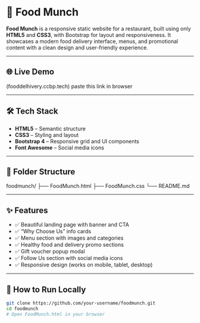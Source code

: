 # 🍔 Food Munch

**Food Munch** is a responsive static website for a restaurant, built using only **HTML5** and **CSS3**, with Bootstrap for layout and responsiveness. It showcases a modern food delivery interface, menus, and promotional content with a clean design and user-friendly experience.

---


## 🌐 Live Demo

(fooddelhivery.ccbp.tech)  paste this link in browser

---

## 🛠️ Tech Stack

- **HTML5** – Semantic structure
- **CSS3** – Styling and layout
- **Bootstrap 4** – Responsive grid and UI components
- **Font Awesome** – Social media icons

---

## 📂 Folder Structure

foodmunch/
├── FoodMunch.html
├── FoodMunch.css
└── README.md


---

## ✨ Features

- ✅ Beautiful landing page with banner and CTA
- ✅ “Why Choose Us” info cards
- ✅ Menu section with images and categories
- ✅ Healthy food and delivery promo sections
- ✅ Gift voucher popup modal
- ✅ Follow Us section with social media icons
- ✅ Responsive design (works on mobile, tablet, desktop)

---

## 🚀 How to Run Locally

```bash
git clone https://github.com/your-username/foodmunch.git
cd foodmunch
# Open FoodMunch.html in your browser


